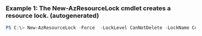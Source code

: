 ### Example 1: The New-AzResourceLock cmdlet creates a resource lock. (autogenerated)
```powershell
PS C:\> New-AzResourceLock -Force  -LockLevel CanNotDelete -LockName ContosoSiteLock -LockNotes My lock notes -ResourceGroupName MyResourceGroup
```

